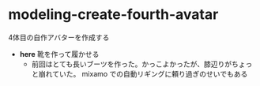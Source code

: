 # modeling-create-fourth-avatar

4体目の自作アバターを作成する

- __here__ 靴を作って履かせる
    - 前回はとても長いブーツを作った。かっこよかったが、膝辺りがちょっと崩れていた。 mixamo での自動リギングに頼り過ぎのせいでもある
